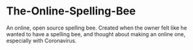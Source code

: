 # The-Online-Spelling-Bee
An online, open source spelling bee. Created when the owner felt like he wanted to have a spelling bee, and thought about making an online one, especially with Coronavirus.
